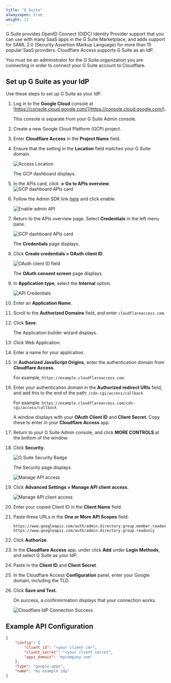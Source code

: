 ```yaml
---
title: "G Suite"
alwaysopen: true
weight: 12
---
```



G Suite provides OpenID Connect (OIDC) Identity Provider support that you can use with many SaaS apps in the G Suite Marketplace, and adds support for SAML 2.0 (Security Assertion Markup Language) for more than 15 popular SaaS providers. Cloudflare Access supports G Suite as an IdP.

<Aside type="note">

You must be an administrator for the G Suite organization you are connecting in order to connect your G Suite account to Cloudflare.
</Aside>

## Set up G Suite as your IdP

Use these steps to set up G Suite as your IdP.

1. Log in to the **Google Cloud** console at [https://console.cloud.google.com/](https://console.cloud.google.com/).

    This console is separate from your G Suite Admin console.

1. Create a new Google Cloud Platform (GCP) project.

1. Enter **Cloudflare Access** in the **Project Name** field.
1. Ensure that the setting in the **Location** field matches your G Suite domain.

    ![Access Location](../static/gsuite/gcp-newproject.png)

   The GCP dashboard displays.

1. In the APIs card, click **→ Go to APIs overview**.
    ![GCP dashboard APIs card](../static/gsuite/gcp-projectdash.png)

1. Follow the Admin SDK link [here](https://console.cloud.google.com/apis/api/admin.googleapis.com/overview) and click enable.

    ![Enable admin API](../static/gsuite/gsuite-admin-sdk.png)

1. Return to the APIs overview page. Select **Credentials** in the left menu pane.

    ![GCP dashboard APIs card](../static/gsuite/gsuite-credentials.png)

   The **Credentials** page displays.

1. Click **Create credentials > OAuth client ID**.

    ![OAuth client ID field](../static/gsuite/gcp-creds.png)

    The **OAuth consent screen** page displays.

1. In **Application type**, select the **Internal** option.

    ![API Credentials](../static/gsuite/gsuite-int-ext.png)

1. Enter an **Application Name**.
1. Scroll to the **Authorized Domains** field, and enter `cloudflareaccess.com`.
1. Click **Save**.

    The Application builder wizard displays.

1. Click Web Application.
1. Enter a name for your application.
1. In **Authorized JavaScript Origins**, enter the authentication domain from **Cloudflare Access**.

    For example, `https://example.cloudflareaccess.com`.

1. Enter your authentication domain in the **Authorized redirect URIs** field, and add this to the end of the path: `/cdn-cgi/access/callback`

    For example: `https://example.cloudflareaccess.com/cdn-cgi/access/callback`

    A window displays with your **OAuth Client ID** and **Client Secret**. Copy these to enter in your **Cloudflare Access** app.

1. Return to your G Suite Admin console, and click **MORE CONTROLS** at the bottom of the window.
1. Click **Security**.

    ![G Suite Security Badge](../static/gsuite/gadmin-security.png)

    The Security page displays.

    ![Manage API access](../static/gsuite/gadmin-secadvance.png)

1. Click **Advanced Settings > Manage API client access**.

   ![Manage API client access](../static/gsuite/gadmin-apiclient.png)

1. Enter your copied Client ID in the **Client Name** field.
1. Paste these URLs in the **One or More API Scopes** field:

    ```shell
    https://www.googleapis.com/auth/admin.directory.group.member.readonly, https://www.googleapis.com/auth/admin.directory.group.readonly
    ```

1. Click **Authorize**.
1. In the **Cloudflare Access** app, under click **Add** under **Login Methods**, and select G Suite as your IdP.
1. Paste in the **Client ID** and **Client Secret**.
1. In the Cloudflare Access **Configuration** panel, enter your Google domain, including the TLD.
1. Click **Save and Test**.

    On success, a confirmirmation displays that your connection works.

    ![Cloudflare IdP Connection Success](../static/gsuite/gsuite-9.png)

## Example API Configuration

```json
{
    "config": {
        "client_id": "<your client id>",
        "client_secret": "<your client secret",
        "apps_domain": "mycompany.com"
    },
    "type": "google-apps",
    "name": "my example idp"
}
